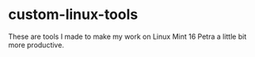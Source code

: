 custom-linux-tools
==================

These are tools I made to make my work on Linux Mint 16 Petra a little bit more productive.
